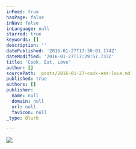 ```yaml
---
inFeed: true
hasPage: false
inNav: false
inLanguage: null
starred: true
keywords: []
description: ''
datePublished: '2016-01-27T17:30:01.174Z'
dateModified: '2016-01-27T17:29:57.733Z'
title: 'Cook, Eat, Love'
author: []
sourcePath: _posts/2016-01-27-cook-eat-love.md
published: true
authors: []
publisher:
  name: null
  domain: null
  url: null
  favicon: null
_type: Blurb

---
```

![](https://the-grid-user-content.s3-us-west-2.amazonaws.com/f568cff2-611f-4a7a-bbe8-c12ccc05ff34.jpg)